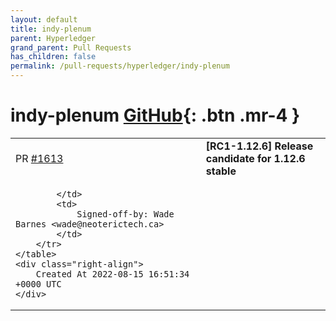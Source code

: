 ```yaml
---
layout: default
title: indy-plenum
parent: Hyperledger
grand_parent: Pull Requests
has_children: false
permalink: /pull-requests/hyperledger/indy-plenum
---
```


# indy-plenum <span class="fs-3 right-align">[GitHub](https://github.com/hyperledger/indy-plenum){: .btn .mr-4 }</span>


<div>
    <table>
        <tr>
            <td>
                PR <a href="https://github.com/hyperledger/indy-plenum/pull/1613" class=".btn">#1613</a>
            </td>
            <td>
                <b>
                    [RC1-1.12.6] Release candidate for 1.12.6 stable
                </b>
            </td>
        </tr>
        <tr>
            <td>
                
            </td>
            <td>
                Signed-off-by: Wade Barnes <wade@neoterictech.ca>
            </td>
        </tr>
    </table>
    <div class="right-align">
        Created At 2022-08-15 16:51:34 +0000 UTC
    </div>
</div>

